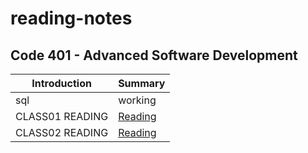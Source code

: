 # reading-notes
## Code 401 - Advanced Software Development

| Introduction     | Summary          |
| ----------- | -----------   |
| sql         | working       |
| CLASS01 READING   |  [Reading](./class01.md)      |
| CLASS02 READING   | [Reading](./class02.md)       |